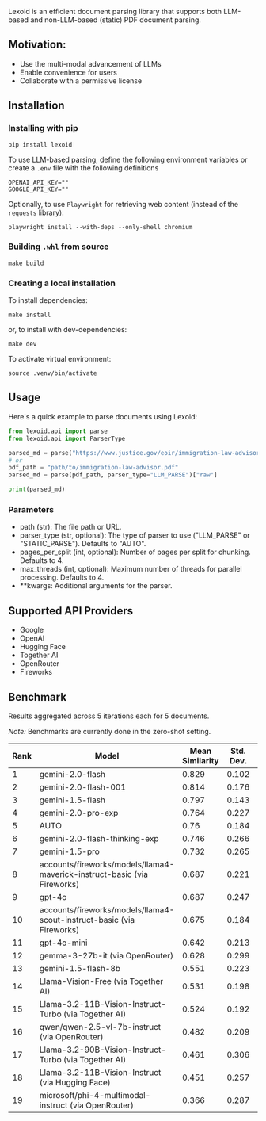 
Lexoid is an efficient document parsing library that supports both LLM-based and non-LLM-based (static) PDF document parsing.

## Motivation:

- Use the multi-modal advancement of LLMs
- Enable convenience for users
- Collaborate with a permissive license

## Installation

### Installing with pip

```
pip install lexoid
```

To use LLM-based parsing, define the following environment variables or create a `.env` file with the following definitions

```
OPENAI_API_KEY=""
GOOGLE_API_KEY=""
```

Optionally, to use `Playwright` for retrieving web content (instead of the `requests` library):

```
playwright install --with-deps --only-shell chromium
```

### Building `.whl` from source

```
make build
```

### Creating a local installation

To install dependencies:

```
make install
```

or, to install with dev-dependencies:

```
make dev
```

To activate virtual environment:

```
source .venv/bin/activate
```

## Usage

Here's a quick example to parse documents using Lexoid:

```python
from lexoid.api import parse
from lexoid.api import ParserType

parsed_md = parse("https://www.justice.gov/eoir/immigration-law-advisor", parser_type="LLM_PARSE")["raw"]
# or
pdf_path = "path/to/immigration-law-advisor.pdf"
parsed_md = parse(pdf_path, parser_type="LLM_PARSE")["raw"]

print(parsed_md)
```

### Parameters

- path (str): The file path or URL.
- parser_type (str, optional): The type of parser to use ("LLM_PARSE" or "STATIC_PARSE"). Defaults to "AUTO".
- pages_per_split (int, optional): Number of pages per split for chunking. Defaults to 4.
- max_threads (int, optional): Maximum number of threads for parallel processing. Defaults to 4.
- \*\*kwargs: Additional arguments for the parser.

## Supported API Providers
* Google
* OpenAI
* Hugging Face
* Together AI
* OpenRouter
* Fireworks

## Benchmark

Results aggregated across 5 iterations each for 5 documents.

_Note:_ Benchmarks are currently done in the zero-shot setting.

| Rank | Model | Mean Similarity | Std. Dev. | Time (s) | Cost ($) |
| --- | --- | --- | --- | --- | --- |
| 1 | gemini-2.0-flash | 0.829 | 0.102 | 7.41 | 0.00048 |
| 2 | gemini-2.0-flash-001 | 0.814 | 0.176 | 6.85 | 0.000421 |
| 3 | gemini-1.5-flash | 0.797 | 0.143 | 9.54 | 0.000238 |
| 4 | gemini-2.0-pro-exp | 0.764 | 0.227 | 11.95 | TBA |
| 5 | AUTO | 0.76 | 0.184 | 5.14 | 0.000217 |
| 6 | gemini-2.0-flash-thinking-exp | 0.746 | 0.266 | 10.46 | TBA |
| 7 | gemini-1.5-pro | 0.732 | 0.265 | 11.44 | 0.003332 |
| 8 | accounts/fireworks/models/llama4-maverick-instruct-basic (via Fireworks) | 0.687 | 0.221 | 8.07 | 0.000419 |
| 9 | gpt-4o | 0.687 | 0.247 | 10.16 | 0.004736 |
| 10 | accounts/fireworks/models/llama4-scout-instruct-basic (via Fireworks) | 0.675 | 0.184 | 5.98 | 0.000226 |
| 11 | gpt-4o-mini | 0.642 | 0.213 | 9.71 | 0.000275 |
| 12 | gemma-3-27b-it (via OpenRouter) | 0.628 | 0.299 | 18.79 | 0.000096 |
| 13 | gemini-1.5-flash-8b | 0.551 | 0.223 | 3.91 | 0.000055 |
| 14 | Llama-Vision-Free (via Together AI) | 0.531 | 0.198 | 6.93 | 0 |
| 15 | Llama-3.2-11B-Vision-Instruct-Turbo (via Together AI) | 0.524 | 0.192 | 3.68 | 0.00006 |
| 16 | qwen/qwen-2.5-vl-7b-instruct (via OpenRouter) | 0.482 | 0.209 | 11.53 | 0.000052 |
| 17 | Llama-3.2-90B-Vision-Instruct-Turbo (via Together AI) | 0.461 | 0.306 | 19.26 | 0.000426 |
| 18 | Llama-3.2-11B-Vision-Instruct (via Hugging Face) | 0.451 | 0.257 | 4.54 | 0 |
| 19 | microsoft/phi-4-multimodal-instruct (via OpenRouter) | 0.366 | 0.287 | 10.8 | 0.000019 |
